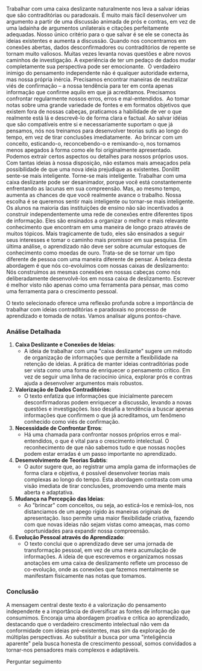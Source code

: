 
Trabalhar com uma caixa deslizante naturalmente nos leva a salvar ideias que são contraditórias ou paradoxais. É muito mais fácil desenvolver um argumento a partir de uma discussão animada de prós e contras, em vez de uma ladainha de argumentos unilaterais e citações perfeitamente adequadas. Nosso único critério para o que salvar é se ele se conecta às ideias existentes e aumenta a discussão. Quando nos concentramos em conexões abertas, dados desconfirmadores ou contraditórios de repente se tornam muito valiosos. Muitas vezes levanta novas questões e abre novos caminhos de investigação. A experiência de ter um pedaço de dados mudar completamente sua perspectiva pode ser emocionante.  O verdadeiro inimigo do pensamento independente não é qualquer autoridade externa, mas nossa própria inércia. Precisamos encontrar maneiras de neutralizar viés de confirmação – a nossa tendência para ter em conta apenas informação que confirme aquilo em que já acreditamos. Precisamos confrontar regularmente nossos erros, erros e mal-entendidos.  Ao tomar notas sobre uma grande variedade de fontes e em formatos objetivos que existem fora de nossas cabeças, praticamos a habilidade de ver o que realmente está lá e descrevê-lo de forma clara e factual. Ao salvar idéias que são compatíveis entre si e necessariamente suportam o que já pensamos, nós nos treinamos para desenvolver teorias sutis ao longo do tempo, em vez de tirar conclusões imediatamente.  Ao brincar com um conceito, esticando-o, reconcebendo-o e remixando-o, nos tornamos menos apegados à forma como ele foi originalmente apresentado. Podemos extrair certos aspectos ou detalhes para nossos próprios usos. Com tantas ideias à nossa disposição, não estamos mais ameaçados pela possibilidade de que uma nova ideia prejudique as existentes. Donilitt sente-se mais inteligente. Torne-se mais inteligente. Trabalhar com uma caixa deslizante pode ser desanimador, porque você está constantemente enfrentando as lacunas em sua compreensão. Mas, ao mesmo tempo, aumenta as chances de que você realmente avance o trabalho. Nossa escolha é se queremos sentir mais inteligente ou tornar-se mais inteligente. Os alunos na maioria das instituições de ensino não são incentivados a construir independentemente uma rede de conexões entre diferentes tipos de informação. Eles são ensinados a organizar o melhor e mais relevante conhecimento que encontram em uma maneira de longo prazo através de muitos tópicos. Mais tragicamente de tudo, eles são ensinados a seguir seus interesses e tomar o caminho mais promissor em sua pesquisa. Em última análise, o aprendizado não deve ser sobre acumular estoques de conhecimento como moedas de ouro. Trata-se de se tornar um tipo diferente de pessoa com uma maneira diferente de pensar. A beleza desta abordagem é que nós co-evoluímos com nossas caixas de deslizamento: Nós construímos as mesmas conexões em nossas cabeças como nós deliberadamente desenvolvê-los em nossa caixa de deslizamento. Escrever é melhor visto não apenas como uma ferramenta para pensar, mas como uma ferramenta para o crescimento pessoal.

O texto selecionado oferece uma reflexão profunda sobre a importância de trabalhar com ideias contraditórias e paradoxais no processo de aprendizado e tomada de notas. Vamos analisar alguns pontos-chave.

### Análise Detalhada

1. **Caixa Deslizante e Conexões de Ideias**:
    - A ideia de trabalhar com uma "caixa deslizante" sugere um método de organização de informações que permite a flexibilidade na retenção de ideias. A prática de manter ideias contraditórias pode ser vista como uma forma de enriquecer o pensamento crítico. Em vez de seguir uma linha de raciocínio única, explorar prós e contras ajuda a desenvolver argumentos mais robustos.
2. **Valorização de Dados Contraditórios**:
    - O texto enfatiza que informações que inicialmente parecem desconfirmadoras podem enriquecer a discussão, levando a novas questões e investigações. Isso desafia a tendência a buscar apenas informações que confirmem o que já acreditamos, um fenômeno conhecido como viés de confirmação.
3. **Necessidade de Confrontar Erros**:
    - Há uma chamada para confrontar nossos próprios erros e mal-entendidos, o que é vital para o crescimento intelectual. O reconhecimento de que não sabemos tudo e que nossas noções podem estar erradas é um passo importante no aprendizado.
4. **Desenvolvimento de Teorias Subtis**:
    - O autor sugere que, ao registrar uma ampla gama de informações de forma clara e objetiva, é possível desenvolver teorias mais complexas ao longo do tempo. Esta abordagem contrasta com uma visão imediata de tirar conclusões, promovendo uma mente mais aberta e adaptativa.
5. **Mudança na Percepção das Ideias**:
    - Ao "brincar" com conceitos, ou seja, ao esticá-los e remixá-los, nos distanciamos de um apego rígido às maneiras originais de apresentação. Isso permite uma maior flexibilidade criativa, fazendo com que novas ideias não sejam vistas como ameaças, mas como oportunidades para expandir nossa compreensão.
6. **Evolução Pessoal através do Aprendizado**:
    - O texto conclui que o aprendizado deve ser uma jornada de transformação pessoal, em vez de uma mera acumulação de informações. A ideia de que escrevemos e organizamos nossas anotações em uma caixa de deslizamento reflete um processo de co-evolução, onde as conexões que fazemos mentalmente se manifestam fisicamente nas notas que tomamos.

### Conclusão

A mensagem central deste texto é a valorização do pensamento independente e a importância de diversificar as fontes de informação que consumimos. Encoraja uma abordagem proativa e crítica ao aprendizado, destacando que o verdadeiro crescimento intelectual não vem da conformidade com ideias pré-existentes, mas sim da exploração de múltiplas perspectivas. Ao substituir a busca por uma "inteligência aparente" pela busca honesta de crescimento pessoal, somos convidados a tornar-nos pensadores mais complexos e adaptáveis.

Perguntar seguimento